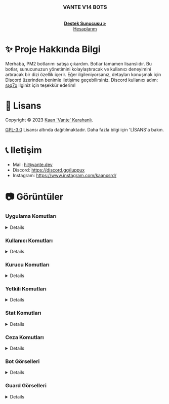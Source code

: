 <p align="center">
  <h3 align="center">VANTE V14 BOTS</h3>

  <p align="center">
    <br />
    <a href="https://discord.gg/luppux"><strong>Destek Sunucusu »</strong></a>
    <br />
    <a href="https://vante.dev/">Hesaplarım</a>
  </p>
</p>

# ✨ Proje Hakkında Bilgi
Merhaba, PM2 botlarımı satışa çıkardım. Botlar tamamen lisanslıdır. Bu botlar, sunucunuzun yönetimini kolaylaştıracak ve kullanıcı deneyimini artıracak bir dizi özellik içerir. Eğer ilgileniyorsanız,          detayları konuşmak için Discord üzerinden benimle iletişime geçebilirsiniz. Discord kullanıcı adım: [@q7x](https://vante.dev/discord) İlginiz için teşekkür ederim!

# 📄 Lisans

Copyright © 2023 [Kaan 'Vante' Karahanlı](https://github.com/vante-dev).

[GPL-3.0](https://www.gnu.org/licenses/gpl-3.0.html) Lisansı altında dağıtılmaktadır. Daha fazla bilgi için 'LİSANS'a bakın.

# 📞 Iletişim

-   Mail: hi@vante.dev
-   Discord: https://discord.gg/luppux
-   Instagram: https://www.instagram.com/kaanxsrd/

# 📷 Görüntüler

### Uygulama Komutları
<details>
  <img width="450" alt="image" src="https://github.com/vante-dev/Vante-Bots/assets/136744983/7ee94db9-7200-4d8e-a4f5-d76c4a226001">
  <img width="450" alt="image" src="https://github.com/vante-dev/Vante-Bots/assets/136744983/11e748dc-f154-4542-a3b0-1a0e74389cfd">
  <img width="450" alt="image" src="https://github.com/vante-dev/Vante-Bots/assets/136744983/aa77b859-f4f1-4908-8d6f-08f464a78a7b">

</details>

### Kullanıcı Komutları
<details>
<img width="450" alt="image" src="https://github.com/vante-dev/Vante-Bots/assets/136744983/d817424b-aa0b-4217-9a1c-45d50046b027">
<img width="450" alt="image" src="https://github.com/vante-dev/Vante-Bots/assets/136744983/cbfb9111-57d6-4133-bac9-3cbf85256786">
</details>

### Kurucu Komutları
<details>
  <img width="450" alt="image" src="https://github.com/vante-dev/Vante-Bots/assets/136744983/fbd07deb-010e-4e28-b4a8-cd6b1461de8a">
  <img width="450" alt="image" src="https://github.com/vante-dev/Vante-Bots/assets/136744983/1c3214a2-c103-4642-a05e-c13c463ada05">
  <img width="450" alt="image" src="https://github.com/vante-dev/Vante-Bots/assets/136744983/787bd3ad-59b5-44fe-96fb-00257195133c">
  <img width="450" alt="image" src="https://github.com/vante-dev/Vante-Bots/assets/136744983/ce75a891-9e96-4f43-92d1-a1046c0a70ff">
  <img width="450" alt="image" src="https://github.com/vante-dev/Vante-Bots/assets/136744983/3127e179-3cdc-434e-81be-209e3907773d">
  <img width="450" alt="image" src="https://github.com/vante-dev/Vante-Bots/assets/136744983/07ee0581-83a2-48f9-ae55-62c51e75be53">
  <img width="450" alt="image" src="https://github.com/vante-dev/Vante-Bots/assets/136744983/5109a554-ee54-4749-bfc1-e3f32828b837">
  <img width="450" alt="image" src="https://github.com/vante-dev/Vante-Bots/assets/136744983/e2772aa5-ca2f-4669-ad5e-b0a48bf490f2">
  <img width="450" alt="image" src="https://github.com/vante-dev/Vante-Bots/assets/136744983/e822ac4a-3e76-4f58-9861-3b606417e2a7">
  <img width="450" alt="image" src="https://github.com/vante-dev/Vante-Bots/assets/136744983/1cea791b-5b91-4ebc-9f3b-36610b8a5906">
  <img width="450" alt="image" src="https://github.com/vante-dev/Vante-Bots/assets/136744983/0a77f0c2-b0a1-40ec-88fa-c08edad74778">


</details>

### Yetkili Komutları
<details>
  <img src="">
</details>

### Stat Komutları
<details>
  <img src="">
</details>

### Ceza Komutları
<details>
  <img src="">
</details>

### Bot Görselleri
<details>
  <img width="450" alt="image" src="https://github.com/vante-dev/Vante-Bots/assets/136744983/0de4be0c-943d-4551-86e5-81c8aaf9bd1e">
  <img width="450" alt="image" src="https://github.com/vante-dev/Vante-Bots/assets/136744983/bc264ffe-be6d-4bca-a254-b41e68d2ca41">
  <img width="450" alt="image" src="https://github.com/vante-dev/Vante-Bots/assets/136744983/4eae5f8e-7abb-41b6-a6a4-4fd817468a51">
  <img width="450" alt="image" src="https://github.com/vante-dev/Vante-Bots/assets/136744983/64604daf-631f-4dad-adbb-95fa9f5ec3e2">
  <img width="450" alt="image" src="https://github.com/vante-dev/Vante-Bots/assets/136744983/a7258e8d-6d6e-41e0-a656-379c1d6b1610">
  <img width="450" alt="image" src="https://github.com/vante-dev/Vante-Bots/assets/136744983/7575c674-8c50-4958-8be7-81b6b258b5a3">
  <img width="450" alt="image" src="https://github.com/vante-dev/Vante-Bots/assets/136744983/b9dd35c9-404e-4678-80a7-db8b0a96b201">
  <img width="450" alt="image" src="https://github.com/vante-dev/Vante-Bots/assets/136744983/0860964e-e93e-4305-94b7-4a6a2438d104">
  <img width="450" alt="image" src="https://github.com/vante-dev/Vante-Bots/assets/136744983/d521afa1-4c30-4022-90bf-2c07376d1872">
  <img width="450" alt="image" src="https://github.com/vante-dev/Vante-Bots/assets/136744983/96b9736c-72ac-471d-a53a-a178468a60a4">
  <img width="450" alt="image" src="https://github.com/vante-dev/Vante-Bots/assets/136744983/599fb4fc-206c-41b0-8102-273771e3d726">
  <img width="450" alt="image" src="https://github.com/vante-dev/Vante-Bots/assets/136744983/cdcd8ee6-ef5b-4003-a72d-5d05fb920340">
  <img width="450" alt="image" src="https://github.com/vante-dev/Vante-Bots/assets/136744983/573cae1d-abce-475a-a960-fd7b90a46f9c">
  <img width="450" alt="image" src="https://github.com/vante-dev/Vante-Bots/assets/136744983/c6338383-38b8-41f8-96d8-116ed5eba4d0">
  <img width="450" alt="image" src="https://github.com/vante-dev/Vante-Bots/assets/136744983/be1b3e00-533e-4e4a-9fbb-877d42b0262a">
  <img width="450" alt="image" src="https://github.com/vante-dev/Vante-Bots/assets/136744983/34983b11-0832-48df-aadc-e21b760ef9d6">


</details>

### Guard Görselleri
<details>
  <img src="">
</details>
